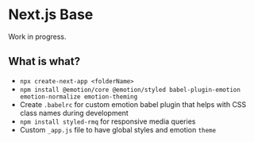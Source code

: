 # Next.js Base

Work in progress.

## What is what?

- `npx create-next-app <folderName>`
- `npm install @emotion/core @emotion/styled babel-plugin-emotion emotion-normalize emotion-theming`
- Create `.babelrc` for custom emotion babel plugin that helps with CSS class names during development
- `npm install styled-rmq` for responsive media queries
- Custom `_app.js` file to have global styles and emotion `theme`
